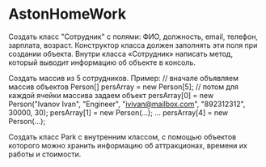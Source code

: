 # AstonHomeWork
Создать класс "Сотрудник" с полями: ФИО, должность, email, телефон, зарплата, возраст.
Конструктор класса должен заполнять эти поля при создании объекта.
Внутри класса «Сотрудник» написать метод, который выводит информацию об объекте в консоль.

Создать массив из 5 сотрудников.
Пример:
// вначале объявляем массив объектов
Person[] persArray = new Person[5];
// потом для каждой ячейки массива задаем объект
persArray[0] = new Person("Ivanov Ivan", "Engineer",
"ivivan@mailbox.com", "892312312", 30000, 30);
persArray[1] = new Person(...);
...
persArray[4] = new Person(...);

Создать класс Park с внутренним классом, с помощью объектов которого 
можно хранить информацию об аттракционах, времени их работы и стоимости.